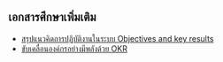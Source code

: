 
## เอกสารศึกษาเพิ่มเติม

- [สรุปแนวคิดการปฏิบัติงานในระบบ Objectives and key results ](http://www.oap.go.th/images/documents/about-us/Meeting-Report-OAP/18._%E0%B9%80%E0%B8%AD%E0%B8%81%E0%B8%AA%E0%B8%B2%E0%B8%A3%E0%B8%9B%E0%B8%A3%E0%B8%B0%E0%B8%81%E0%B8%AD%E0%B8%9A%E0%B8%A7%E0%B8%B2%E0%B8%A3%E0%B8%B0_4.1_%E0%B8%A3%E0%B8%B2%E0%B8%A2%E0%B8%A5%E0%B8%B0%E0%B9%80%E0%B8%AD%E0%B8%A2%E0%B8%94%E0%B8%AA%E0%B8%A3%E0%B8%9B_OKR.pdf)
- [ขับเคลื่อนองค์กรอย่างมีพลังด้วย OKR](https://blog.finnomena.com/%E0%B8%82%E0%B8%B1%E0%B8%9A%E0%B9%80%E0%B8%84%E0%B8%A5%E0%B8%B7%E0%B9%88%E0%B8%AD%E0%B8%99%E0%B8%AD%E0%B8%87%E0%B8%84%E0%B9%8C%E0%B8%81%E0%B8%A3%E0%B8%AD%E0%B8%A2%E0%B9%88%E0%B8%B2%E0%B8%87%E0%B8%A1%E0%B8%B5%E0%B8%9E%E0%B8%A5%E0%B8%B1%E0%B8%87%E0%B8%94%E0%B9%89%E0%B8%A7%E0%B8%A2-okr-e17c2a65459)

<!--stackedit_data:
eyJoaXN0b3J5IjpbMzU3NjQ5NjA2XX0=
-->